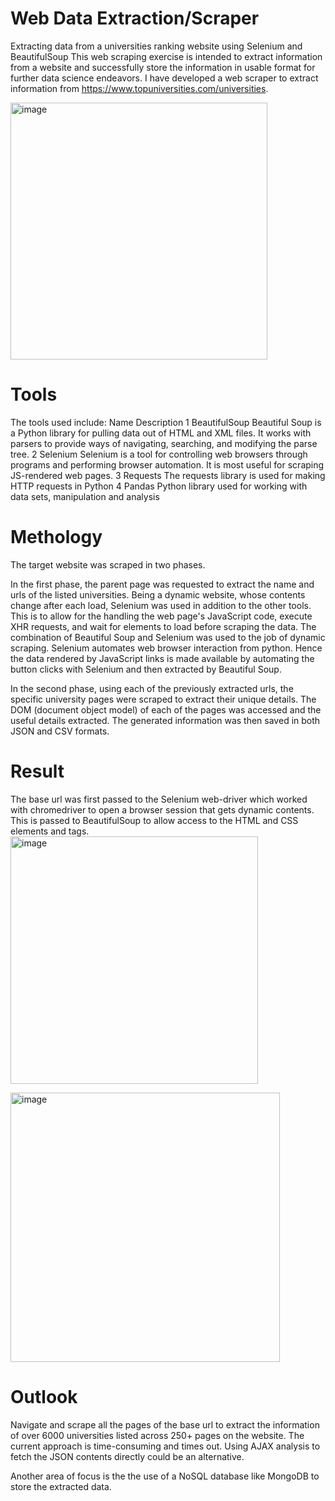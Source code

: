 # Web Data Extraction/Scraper
Extracting data from a universities ranking website using Selenium and BeautifulSoup
This web scraping exercise is intended to extract information from a website and successfully store the information in usable format for further data science endeavors. I have developed a web scraper to extract information from https://www.topuniversities.com/universities.

<img width="411" alt="image" src="https://github.com/dataphoric/Web-Data-Extraction-Scraper/assets/143677328/02feea26-160a-427b-abc6-fdaed1b1fb00">

# Tools
The tools used include:
	Name	Description
1	BeautifulSoup	Beautiful Soup is a Python library for pulling data out of HTML and XML files. It works with parsers to provide ways of navigating, searching, and modifying the parse tree.
2	Selenium	Selenium is a tool for controlling web browsers through programs and performing browser automation. It is most useful for scraping JS-rendered web pages.
3	Requests	The requests library is used for making HTTP requests in Python
4	Pandas	Python library used for working with data sets, manipulation and analysis

# Methology
The target website was scraped in two phases.

In the first phase, the parent page was requested to extract the name and urls of the listed universities. Being a dynamic website, whose contents change after each load, Selenium was used in addition to the other tools. This is to allow for the handling the web page's JavaScript code, execute XHR requests, and wait for elements to load before scraping the data. The combination of Beautiful Soup and Selenium was used to the job of dynamic scraping. Selenium automates web browser interaction from python. Hence the data rendered by JavaScript links is made available by automating the button clicks with Selenium and then extracted by Beautiful Soup.

In the second phase, using each of the previously extracted urls, the specific university pages were scraped to extract their unique details. The DOM (document object model) of each of the pages was accessed and the useful details extracted.
The generated information was then saved in both JSON and CSV formats.

# Result
The base url was first passed to the Selenium web-driver which worked with chromedriver to open a browser session that gets dynamic contents. This is passed to BeautifulSoup to allow access to the HTML and CSS elements and tags.
<img width="396" alt="image" src="https://github.com/dataphoric/Web-Data-Extraction-Scraper/assets/143677328/c0955cb4-2f20-4c6a-911f-a2f79c102ae1">

<img width="431" alt="image" src="https://github.com/dataphoric/Web-Data-Extraction-Scraper/assets/143677328/688e7111-a976-4d10-9858-24a4c659a62d">

# Outlook
Navigate and scrape all the pages of the base url to extract the information of over 6000 universities listed across 250+ pages on the website. The current approach is time-consuming and times out. Using AJAX analysis to fetch the JSON contents directly could be an alternative.

Another area of focus is the the use of a NoSQL database like MongoDB to store the extracted data.




